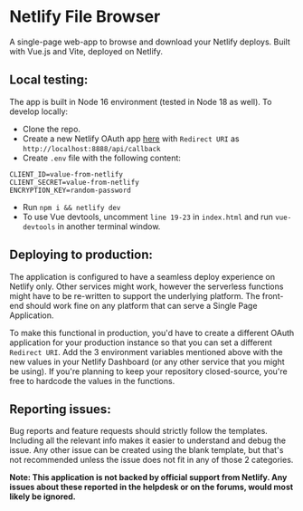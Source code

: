 # Netlify File Browser

A single-page web-app to browse and download your Netlify deploys. Built with Vue.js and Vite, deployed on Netlify.

## Local testing:

The app is built in Node 16 environment (tested in Node 18 as well). To develop locally:

* Clone the repo.
* Create a new Netlify OAuth app [here](https://app.netlify.com/user/applications#oauth-applications) with `Redirect URI` as `http://localhost:8888/api/callback`
* Create `.env` file with the following content:
```dotenv
CLIENT_ID=value-from-netlify
CLIENT_SECRET=value-from-netlify
ENCRYPTION_KEY=random-password
```
* Run `npm i && netlify dev`
* To use Vue devtools, uncomment `line 19-23` in `index.html` and run `vue-devtools` in another terminal window.

## Deploying to production:

The application is configured to have a seamless deploy experience on Netlify only. Other services might work, however the serverless functions might have to be re-written to support the underlying platform. The front-end should work fine on any platform that can serve a Single Page Application.

To make this functional in production, you'd have to create a different OAuth application for your production instance so that you can set a different `Redirect URI`. Add the 3 environment variables mentioned above with the new values in your Netlify Dashboard (or any other service that you might be using). If you're planning to keep your repository closed-source, you're free to hardcode the values in the functions.

## Reporting issues:

Bug reports and feature requests should strictly follow the templates. Including all the relevant info makes it easier to understand and debug the issue. Any other issue can be created using the blank template, but that's not recommended unless the issue does not fit in any of those 2 categories.

**Note: This application is not backed by official support from Netlify. Any issues about these reported in the helpdesk or on the forums, would most likely be ignored.**